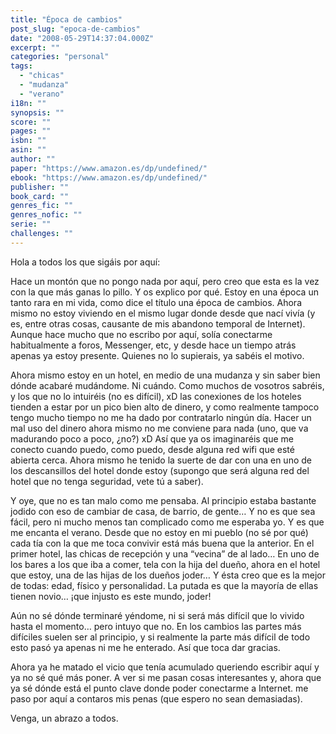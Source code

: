 ```yaml
---
title: "Época de cambios"
post_slug: "epoca-de-cambios"
date: "2008-05-29T14:37:04.000Z"
excerpt: ""
categories: "personal"
tags: 
  - "chicas"
  - "mudanza"
  - "verano"
i18n: ""
synopsis: ""
score: ""
pages: ""
isbn: ""
asin: ""
author: ""
paper: "https://www.amazon.es/dp/undefined/"
ebook: "https://www.amazon.es/dp/undefined/"
publisher: ""
book_card: ""
genres_fic: ""
genres_nofic: ""
serie: ""
challenges: ""
---
```


Hola a todos los que sigáis por aquí:

Hace un montón que no pongo nada por aquí, pero creo que esta es la vez con la que más ganas lo pillo. Y os explico por qué. Estoy en una época un tanto rara en mi vida, como dice el título una época de cambios. Ahora mismo no estoy viviendo en el mismo lugar donde desde que nací vivía (y es, entre otras cosas, causante de mis abandono temporal de Internet). Aunque hace mucho que no escribo por aquí, solía conectarme habitualmente a foros, Messenger, etc, y desde hace un tiempo atrás apenas ya estoy presente. Quienes no lo supierais, ya sabéis el motivo.

Ahora mismo estoy en un hotel, en medio de una mudanza y sin saber bien dónde acabaré mudándome. Ni cuándo. Como muchos de vosotros sabréis, y los que no lo intuiréis (no es difícil), xD las conexiones de los hoteles tienden a estar por un pico bien alto de dinero, y como realmente tampoco tengo mucho tiempo no me ha dado por contratarlo ningún día. Hacer un mal uso del dinero ahora mismo no me conviene para nada (uno, que va madurando poco a poco, ¿no?) xD Así que ya os imaginaréis que me conecto cuando puedo, como puedo, desde alguna red wifi que esté abierta cerca. Ahora mismo he tenido la suerte de dar con una en uno de los descansillos del hotel donde estoy (supongo que será alguna red del hotel que no tenga seguridad, vete tú a saber).

Y oye, que no es tan malo como me pensaba. Al principio estaba bastante jodido con eso de cambiar de casa, de barrio, de gente… Y no es que sea fácil, pero ni mucho menos tan complicado como me esperaba yo. Y es que me encanta el verano. Desde que no estoy en mi pueblo (no sé por qué) cada tía con la que me toca convivir está más buena que la anterior. En el primer hotel, las chicas de recepción y una “vecina” de al lado… En uno de los bares a los que iba a comer, tela con la hija del dueño, ahora en el hotel que estoy, una de las hijas de los dueños joder… Y ésta creo que es la mejor de todas: edad, físico y personalidad. La putada es que la mayoría de ellas tienen novio… ¡que injusto es este mundo, joder!

Aún no sé dónde terminaré yéndome, ni si será más difícil que lo vivido hasta el momento… pero intuyo que no. En los cambios las partes más difíciles suelen ser al principio, y si realmente la parte más difícil de todo esto pasó ya apenas ni me he enterado. Así que toca dar gracias.

Ahora ya he matado el vicio que tenía acumulado queriendo escribir aquí y ya no sé qué más poner. A ver si me pasan cosas interesantes y, ahora que ya sé dónde está el punto clave donde poder conectarme a Internet. me paso por aquí a contaros mis penas (que espero no sean demasiadas).

Venga, un abrazo a todos.
